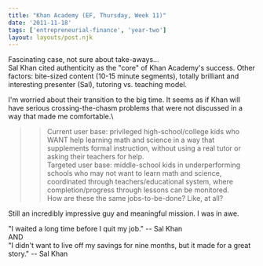 ```yaml
---
title: "Khan Academy (EF, Thursday, Week 11)"
date: '2011-11-18'
tags: ['entrepreneurial-finance', 'year-two']
layout: layouts/post.njk
---
```


Fascinating case, not sure about take-aways...\
Sal Khan cited authenticity as the "core" of Khan Academy's success. Other factors: bite-sized content (10-15 minute segments), totally brilliant and interesting presenter (Sal), tutoring vs. teaching model.

I'm worried about their transition to the big time. It seems as if Khan will have serious crossing-the-chasm problems that were not discussed in a way that made me comfortable.\
>> Current user base: privileged high-school/college kids who WANT help learning math and science in a way that supplements formal instruction, without using a real tutor or asking their teachers for help.\
>> Targeted user base: middle-school kids in underperforming schools who may not want to learn math and science, coordinated through teachers/educational system, where completion/progress through lessons can be monitored.\
How are these the same jobs-to-be-done? Like, at all?

Still an incredibly impressive guy and meaningful mission. I was in awe.

"I waited a long time before I quit my job." -- Sal Khan\
AND\
"I didn't want to live off my savings for nine months, but it made for a great story." -- Sal Khan

